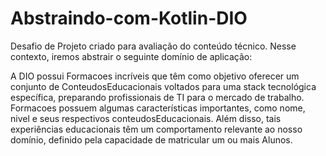 # Abstraindo-com-Kotlin-DIO

Desafio de Projeto criado para avaliação do conteúdo técnico. Nesse contexto, iremos abstrair o seguinte domínio de aplicação:
 
A DIO possui Formacoes incríveis que têm como objetivo oferecer um conjunto de ConteudosEducacionais voltados para uma stack tecnológica específica, 
preparando profissionais de TI para o mercado de trabalho. Formacoes possuem algumas características importantes, como nome, nivel e seus respectivos conteudosEducacionais. 
Além disso, tais experiências educacionais têm um comportamento relevante ao nosso domínio, definido pela capacidade de matricular um ou mais Alunos.
 
